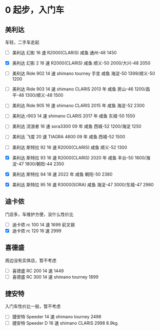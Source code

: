 # 0 起步，入门车

## 美利达

车轻，二手车走起

- [ ] 美利达 幻影 16 速 R2000(CLARIS)
      咸鱼 通州-48 1450
- [x] 美利达 幻影 2 16 速 R2000(CLARIS)
      咸鱼 顺义-50 2000/大兴-48 2050

- [ ] 美利达 Ride 902 14 速 shimano tourney 手变
      咸鱼 海淀-50 1399/顺义-50 1200
- [ ] 美利达 Ride 903 14 速 shimano CLARIS 2013 年
      咸鱼 房山-46 1200/昌平-48 1300/顺义-48 1500
- [ ] 美利达 Ride 905 16 速 shimano CLARIS 2015 年
      咸鱼 海淀-52 2300

- [ ] 美利达 r903 14 速 shimano CLARIS 2017 年
      咸鱼 东城-50 1550

- [ ] 美利达 流浪者 16 速 sora3300 09 年
      咸鱼 西城-52 1200/海淀 1250
- [ ] 美利达 飞度 20 速 TIAGRA 4600 09 年
      咸鱼 西城-52 1500

- [ ] 美利达 斯特拉 92 16 速 R2000(CLARIS)
      咸鱼 顺义-52 1300
- [x] 美利达 斯特拉 93 16 速 R2000(CLARIS) 2020 年
      咸鱼 丰台-50 1600/海淀-47 1800/朝阳-44 2350
- [x] 美利达 斯特拉 94 18 速 2022 年
      咸鱼 朝阳-50 2380
- [x] 美利达 斯特拉 95 16 速 R3000(SORA)
      咸鱼 海淀-47 3000/东城-47 2980

## 迪卡侬

门店多，车维护方便，没什么性价比

- [ ] 迪卡侬 rc 100 14 速 1699 前叉钢
- [x] 迪卡侬 rc 120 16 速 2999

## 喜德盛

周边没有实体店，暂不考虑

- [ ] 喜德盛 RC 200 14 速 1449
- [ ] 喜德盛 RC 300 14 速 shimano tourney 1899

## 捷安特

入门车性价比一般，暂不考虑

- [ ] 捷安特 Speeder 14 速 shimano tourney 2498
- [ ] 捷安特 Speeder D 16 速 shimano CLARIS 2998 8.9kg

